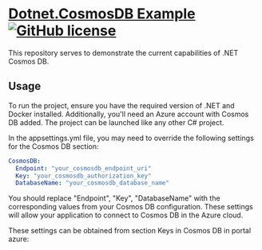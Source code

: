 # [Dotnet.CosmosDB Example](https://github.com/a-sharifov/Dotnet.CosmosDB)  [![GitHub license](https://img.shields.io/badge/license-MIT-blue.svg)](https://github.com/a-sharifov/Dotnet.CosmosDB/blob/master/LICENSE.txt)

This repository serves to demonstrate the current capabilities of .NET Cosmos DB.

## Usage
To run the project, ensure you have the required version of .NET and Docker installed. Additionally, you'll need an Azure account with Cosmos DB added. The project can be launched like any other C# project.

In the appsettings.yml file, you may need to override the following settings for the Cosmos DB section:

```yml
CosmosDB:
  Endpoint: "your_cosmosdb_endpoint_uri"
  Key: "your_cosmosdb_authorization_key"
  DatabaseName: "your_cosmosdb_database_name"
```
You should replace "Endpoint", "Key", "DatabaseName" with the corresponding values from your Cosmos DB configuration. These settings will allow your application to connect to Cosmos DB in the Azure cloud.

These settings can be obtained from section Keys in Cosmos DB in portal azure:







